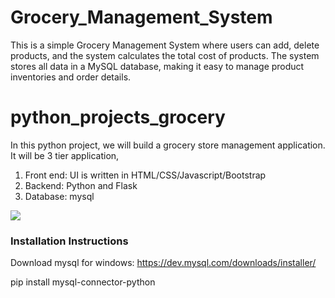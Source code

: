 # Grocery_Management_System

This is a simple Grocery Management System where users can add, delete products, and the system calculates the total cost of products. The system stores all data in a MySQL database, making it easy to manage product inventories and order details.

# python_projects_grocery
In this python project, we will build a grocery store management application. It will be 3 tier application,
1. Front end: UI is written in HTML/CSS/Javascript/Bootstrap
2. Backend: Python and Flask
3. Database: mysql

![](homepage.JPG)

### Installation Instructions

Download mysql for windows: https://dev.mysql.com/downloads/installer/

pip install mysql-connector-python
